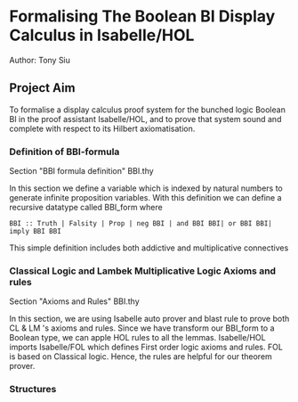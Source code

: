 # Formalising The Boolean BI Display Calculus in Isabelle/HOL
Author: Tony Siu

## Project Aim
To formalise a display calculus proof system for the bunched logic Boolean BI in the 
proof assistant Isabelle/HOL, and to prove that system sound and complete with respect to its Hilbert axiomatisation.

### Definition of BBI-formula
Section "BBI formula definition" BBI.thy

In this section we define a variable which is indexed by natural numbers to generate infinite proposition variables.
With this definition we can define a recursive datatype called BBI_form where 

```
BBI :: Truth | Falsity | Prop | neg BBI | and BBI BBI| or BBI BBI| imply BBI BBI
```
This simple definition includes both addictive and multiplicative connectives


### Classical Logic and Lambek Multiplicative Logic Axioms and rules
Section "Axioms and Rules" BBI.thy 

In this section, we are using Isabelle auto prover and blast rule to prove both CL & LM 's axioms and rules. Since we have transform our BBI_form to a Boolean type, we can apple HOL rules to all the lemmas. Isabelle/HOL imports Isabelle/FOL which defines First order logic axioms and rules. FOL is based on Classical logic. Hence, the rules are helpful for our theorem prover.

### Structures

